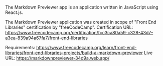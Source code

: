 The Markdown Previewer app is an application written in JavaScript using React.js.

The Markdown Previewer application was created in scope of "Front End Libraries" certification by "freeCodeCamp".
Certification URL: https://www.freecodecamp.org/certification/fcc3ca80a59-c328-43d7-a3ea-839a94a67fa7/front-end-libraries

Requirements: https://www.freecodecamp.org/learn/front-end-libraries/front-end-libraries-projects/build-a-markdown-previewer
Live URL: https://markdownpreviewer-34d9a.web.app/
